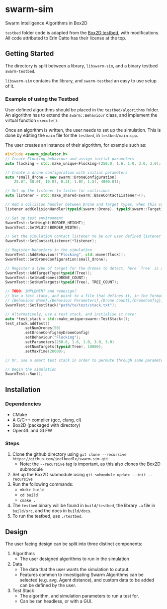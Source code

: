 # swarm-sim

Swarm Intelligence Algorithms in Box2D

`testbed` folder code is adapted from the [Box2D testbed](https://github.com/erincatto/box2d), with modifications. All code attributed to Erin Catto has their license at the top.

## Getting Started

The directory is split between a library, `libswarm-sim`, and a binary testbed `swarm-testbed`.

`libswarm-sim` contains the library, and `swarm-testbed` an easy to use setup of it.

### Example of using the Testbed

User defined algorithms should be placed in the `testbed/algorithms` folder. An algorithm has to extend the `swarm::Behaviour` class, and implement the virtual function `execute()`.

Once an algorithm is written, the user needs to set up the simulation. This is done by editing the `main` file for the `testbed`, in `testbed/main.cpp`.

The user creates an instance of their algorithm, for example such as:

```cpp
#include <swarm_simulator.h>
// Create Flocking behaviour and assign initial parameters
auto flocking = std::make_unique<Flocking>(250.0, 1.6, 1.0, 3.0, 3.0);

// Create a drone configuration with initial parameters
auto *small_drone = new swarm::DroneConfiguration(
    25.0f, 50.0f, 10.0f, 0.3f, 1.0f, 1.5f, 4000.0f);

// Set up the listener to listen for collisions
auto listener = std::make_shared<swarm::BaseContactListener>();

// Add a collision handler between Drone and Target types, when this collision is detected, userHandlingFunction is called to handle the collision.
listener.addColisionHandler(typeid(swarm::Drone), typeid(swarm::Target), userHandlingFunction)

// Set up test environment
SwarmTest::SetHeight(BORDER_HEIGHT);
SwarmTest::SetWidth(BORDER_WIDTH);

// Set the simulation contact listener to be our user defined listener
SwarmTest::SetContactListener(*listener);

// Register behaviors in the simulation
SwarmTest::AddBehaviour("Flocking", std::move(flock));
SwarmTest::SetDroneConfiguration(small_drone);

// Register a type of target for the drones to detect, here `Tree` is a user defined class.
SwarmTest::AddTargetType(typeid(Tree));
SwarmTest::SetNumDrones(DRONE_COUNT);
SwarmTest::SetNumTargets(typeid(Tree), TREE_COUNT);

// TODO: IMPLEMENT and redesign?
// Use a test stack, and point to a file that defines it, in the format:
// {Behaviour Name},{Behaviour Parameters},{Drone Count},{DroneConfig},{Target Type},{Target Count},{Max time}
SwarmTest::SetTestStack("path/to/test/stack.txt");

// Alternatively, use a test stack, and initialise it here:
auto *test_stack = std::make_unique<swarm::TestStack>();
test_stack.addTest()
        .setNumDrones(50)
        .setDroneConfig(myDroneConfig)
        .setBehaviour("Flocking");
        .setParameters(250.0, 1.6, 1.0, 3.0, 3.0)
        .setNumTargets(typeid(Tree), 10000);
        .setMaxTime(20000);

// Or, use a smart test stack in order to permute through some parameters

// Begin the simulation
SwarmTest::Run();
```

## Installation

### Dependencies

- CMake
- A C/C++ compiler (gcc, clang, cl)
- Box2D (packaged with directory)
- OpenGL and GLFW

### Steps

1. Clone the github directory using `git clone --recursive https://github.com/joelbeedle/swarm-sim.git`
   - Note: the `--recursive` tag is important, as this also clones the Box2D submodule
2. Set up the Box2D submodule using `git submodule update --init --recursive`
3. Run the following commands:
   - `mkdir build`
   - `cd build`
   - `cmake .`
4. The `testbed` binary will be found in `build/testbed`, the library `.a` file in `build/src`, and the docs in `build/docs`.
5. To run the testbed, use `./testbed`.

## Design

The user facing design can be split into three distinct components:

1. Algorithms
   - The user designed algorithms to run in the simulation
2. Data
   - The data that the user wants the simulation to output.
   - Features common to investigating Swarm Algorithms can be selected (e.g. avg. Agent distance), and custom data to be added can be defined by the user.
3. Test Stack
   - The algorithm, and simulation parameters to run a test for.
   - Can be ran headless, or with a GUI.
